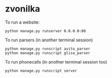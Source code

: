 # zvonilka

To run a website:

```
python manage.py runserver 0.0.0.0:80
```

To run parsers (in another terminal session)

```
python manage.py runscript avito_parser
python manage.py runscript glisa_parser
```

To run phonecalls (in another terminal session too)

```
python manage.py runscript server
```
